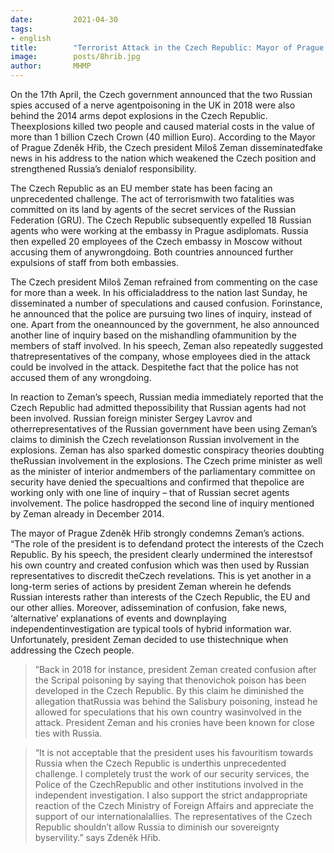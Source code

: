 ```yaml
---
date:         2021-04-30
tags:         
- english
title:        "Terrorist Attack in the Czech Republic: Mayor of Prague Zdeněk Hřib Condemns Czech President's Speech"
image: 	      posts/8hrib.jpg
author:       MHMP
---
```


On the 17th April, the Czech government announced that the two Russian spies accused of a nerve agentpoisoning in the UK in 2018 were also behind the 2014 arms depot explosions in the Czech Republic. Theexplosions killed two people and caused material costs in the value of more than 1 billion Czech Crown (40 million Euro). According to the Mayor of Prague Zdeněk Hřib, the Czech president Miloš Zeman disseminatedfake news in his address to the nation which weakened the Czech position and strengthened Russia’s denialof responsibility.

The Czech Republic as an EU member state has been facing an unprecedented challenge. The act of terrorismwith two fatalities was committed on its land by agents of the secret services of the Russian Federation (GRU). The Czech Republic subsequently expelled 18 Russian agents who were working at the embassy in Prague asdiplomats. Russia then expelled 20 employees of the Czech embassy in Moscow without accusing them of anywrongdoing. Both countries announced further expulsions of staff from both embassies.

The Czech president Miloš Zeman refrained from commenting on the case for more than a week. In his officialaddress to the nation last Sunday, he disseminated a number of speculations and caused confusion. Forinstance, he announced that the police are pursuing two lines of inquiry, instead of one. Apart from the oneannounced by the government, he also announced another line of inquiry based on the mishandling ofammunition by the members of staff involved. In his speech, Zeman also repeatedly suggested thatrepresentatives of the company, whose employees died in the attack could be involved in the attack. Despitethe fact that the police has not accused them of any wrongdoing.

In reaction to Zeman’s speech, Russian media immediately reported that the Czech Republic had admitted thepossibility that Russian agents had not been involved. Russian foreign minister Sergey Lavrov and otherrepresentatives of the Russian government have been using Zeman’s claims to diminish the Czech revelationson Russian involvement in the explosions. Zeman has also sparked domestic conspiracy theories doubting theRussian involvement in the explosions. The Czech prime minister as well as the minister of interior andmembers of the parliamentary committee on security have denied the specualtions and confirmed that thepolice are working only with one line of inquiry – that of Russian secret agents involvement. The police hasdropped the second line of inquiry mentioned by Zeman already in December 2014.

The mayor of Prague Zdeněk Hřib strongly condemns Zeman’s actions. “The role of the president is to defendand protect the interests of the Czech Republic. By his speech, the president clearly undermined the interestsof his own country and created confusion which was then used by Russian representatives to discredit theCzech revelations. This is yet another in a long-term series of actions by president Zeman wherein he defends Russian interests rather than interests of the Czech Republic, the EU and our other allies. Moreover, adissemination of confusion, fake news, ‘alternative’ explanations of events and downplaying independentinvestigation are typical tools of hybrid information war. Unfortunately, president Zeman decided to use thistechnique when addressing the Czech people.

> ”Back in 2018 for instance, president Zeman created confusion after the Scripal poisoning by saying that thenovichok poison has been developed in the Czech Republic. By this claim he diminished the allegation thatRussia was behind the Salisbury poisoning, instead he allowed for speculations that his own country wasinvolved in the attack. President Zeman and his cronies have been known for close ties with Russia.

> “It is not acceptable that the president uses his favouritism towards Russia when the Czech Republic is underthis unprecedented challenge. I completely trust the work of our security services, the Police of the CzechRepublic and other institutions involved in the independent investigation. I also support the strict andappropriate reaction of the Czech Ministry of Foreign Affairs and appreciate the support of our internationalallies. The representatives of the Czech Republic shouldn’t allow Russia to diminish our sovereignty byservility.” says Zdeněk Hřib.
